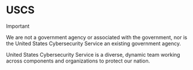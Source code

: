 # USCS

> [!IMPORTANT]
> We are not a government agency or associated with the government, nor is the United States Cybersecurity Service an existing government agency.

United States Cybersecurity Service is a diverse, dynamic team working across components and organizations to protect our nation.

